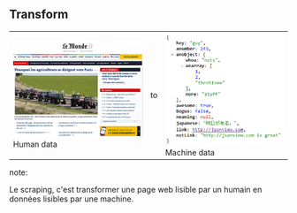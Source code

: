 ## Transform

<table class="centered">
<tr>
  <td>
      <img src="slides/01_scraping/01_definition/lemonde.jpg"/><br/>
      Human data
  </td>

  <td>
  to
  </td>

  <td>
      <img src="slides/01_scraping/01_definition/json.jpg"/><br/>
      Machine data
  </td>
</tr>
</table>


note:

Le scraping, c'est transformer une page web lisible par un humain
en données lisibles par une machine.
